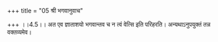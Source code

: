 +++
title = "05 श्री भगवानुवाच"

+++
।।4.5।। अत एव ज्ञाताशयो भगवान्तव च न त्वं वेत्सि इति परिहरति।
अन्यथाऽनुपयुक्तं तन्न वक्तव्यमेव।
